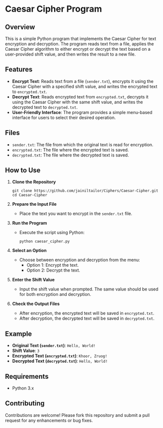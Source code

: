 # Caesar Cipher Program

## Overview

This is a simple Python program that implements the Caesar Cipher for text encryption and decryption. The program reads text from a file, applies the Caesar Cipher algorithm to either encrypt or decrypt the text based on a user-provided shift value, and then writes the result to a new file.

## Features

- **Encrypt Text**: Reads text from a file (`sender.txt`), encrypts it using the Caesar Cipher with a specified shift value, and writes the encrypted text to `encrypted.txt`.
- **Decrypt Text**: Reads encrypted text from `encrypted.txt`, decrypts it using the Caesar Cipher with the same shift value, and writes the decrypted text to `decrypted.txt`.
- **User-Friendly Interface**: The program provides a simple menu-based interface for users to select their desired operation.

## Files

- `sender.txt`: The file from which the original text is read for encryption.
- `encrypted.txt`: The file where the encrypted text is saved.
- `decrypted.txt`: The file where the decrypted text is saved.

## How to Use

1. **Clone the Repository**
   ```
   git clone https://github.com/jainiltailor/Ciphers/Caesar-Cipher.git
   cd Caesar-Cipher
   ```

2. **Prepare the Input File**
   - Place the text you want to encrypt in the `sender.txt` file.

3. **Run the Program**
   - Execute the script using Python:
     ```
     python caesar_cipher.py
     ```

4. **Select an Option**
   - Choose between encryption and decryption from the menu:
     - Option 1: Encrypt the text.
     - Option 2: Decrypt the text.

5. **Enter the Shift Value**
   - Input the shift value when prompted. The same value should be used for both encryption and decryption.

6. **Check the Output Files**
   - After encryption, the encrypted text will be saved in `encrypted.txt`.
   - After decryption, the decrypted text will be saved in `decrypted.txt`.

## Example

- **Original Text (`sender.txt`)**: `Hello, World!`
- **Shift Value**: `3`
- **Encrypted Text (`encrypted.txt`)**: `Khoor, Zruog!`
- **Decrypted Text (`decrypted.txt`)**: `Hello, World!`

## Requirements

- Python 3.x

## Contributing

Contributions are welcome! Please fork this repository and submit a pull request for any enhancements or bug fixes.
